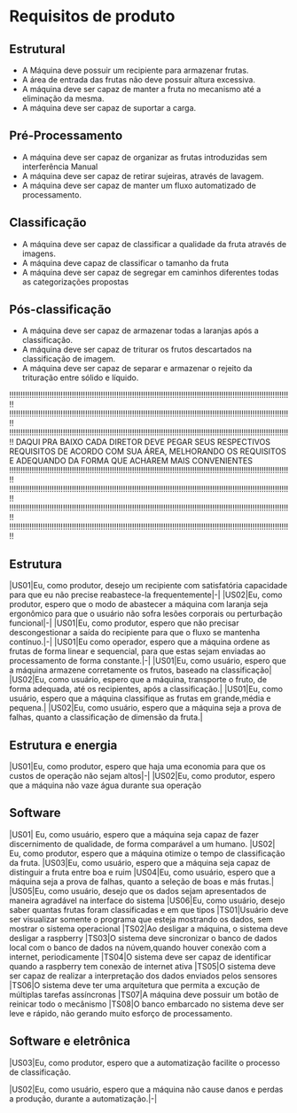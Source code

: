 # Requisitos de produto

## Estrutural

- A Máquina deve possuir um recipiente para armazenar frutas.
- A área de entrada das frutas não deve possuir altura excessiva.
- A máquina deve ser capaz de manter a fruta no mecanismo até a eliminação da mesma.
- A máquina deve ser capaz de suportar a carga.

## Pré-Processamento

- A máquina deve ser capaz de organizar as frutas introduzidas sem interferência Manual
- A máquina deve ser capaz de retirar sujeiras, através de lavagem.
- A máquina deve ser capaz de manter um fluxo automatizado de processamento.

## Classificação

- A máquina deve ser capaz de classificar a qualidade da fruta através de imagens.
- A máquina deve capaz de classificar o tamanho da fruta
- A máquina deve ser capaz de segregar em caminhos diferentes todas as categorizações propostas

## Pós-classificação

- A máquina deve ser capaz de armazenar todas a laranjas após a classificação.
- A máquina deve ser capaz de triturar os frutos descartados na classificação de imagem.
- A máquina deve ser capaz de separar e armazenar o rejeito da trituração entre sólido e líquido.




!!!!!!!!!!!!!!!!!!!!!!!!!!!!!!!!!!!!!!!!!!!!!!!!!!!!!!!!!!!!!!!!!!!!!!!!!!!!!!!!!!!!!!!!!!!!!!!!!!!!!!!!!!!!!!!!!!!!!!!!!!!!!!!
!!!!!!!!!!!!!!!!!!!!!!!!!!!!!!!!!!!!!!!!!!!!!!!!!!!!!!!!!!!!!!!!!!!!!!!!!!!!!!!!!!!!!!!!!!!!!!!!!!!!!!!!!!!!!!!!!!!!!!!!!!!!!!!
!!!!!!!!!!!!!!!!!!!!!!!!!!!!!!!!!!!!!!!!!!!!!!!!!!!!!!!!!!!!!!!!!!!!!!!!!!!!!!!!!!!!!!!!!!!!!!!!!!!!!!!!!!!!!!!!!!!!!!!!!!!!!!!
DAQUI PRA BAIXO CADA DIRETOR DEVE PEGAR SEUS RESPECTIVOS REQUISITOS DE ACORDO COM SUA ÁREA, MELHORANDO OS REQUISITOS E ADEQUANDO DA FORMA QUE ACHAREM MAIS CONVENIENTES 
!!!!!!!!!!!!!!!!!!!!!!!!!!!!!!!!!!!!!!!!!!!!!!!!!!!!!!!!!!!!!!!!!!!!!!!!!!!!!!!!!!!!!!!!!!!!!!!!!!!!!!!!!!!!!!!!!!!!!!!!!!!!!!!
!!!!!!!!!!!!!!!!!!!!!!!!!!!!!!!!!!!!!!!!!!!!!!!!!!!!!!!!!!!!!!!!!!!!!!!!!!!!!!!!!!!!!!!!!!!!!!!!!!!!!!!!!!!!!!!!!!!!!!!!!!!!!!!
!!!!!!!!!!!!!!!!!!!!!!!!!!!!!!!!!!!!!!!!!!!!!!!!!!!!!!!!!!!!!!!!!!!!!!!!!!!!!!!!!!!!!!!!!!!!!!!!!!!!!!!!!!!!!!!!!!!!!!!!!!!!!!!
!!!!!!!!!!!!!!!!!!!!!!!!!!!!!!!!!!!!!!!!!!!!!!!!!!!!!!!!!!!!!!!!!!!!!!!!!!!!!!!!!!!!!!!!!!!!!!!!!!!!!!!!!!!!!!!!!!!!!!!!!!!!!!!


## Estrutura
|US01|Eu, como produtor, desejo um recipiente com satisfatória capacidade para que eu não precise reabastece-la frequentemente|-|
|US02|Eu, como produtor, espero que o modo de abastecer a máquina com laranja seja ergonômico para que o usuário não sofra lesões corporais ou perturbação funcional|-|
|US01|Eu, como produtor, espero que não precisar descongestionar a saída do recipiente para que o fluxo se mantenha contínuo.|-|
|US01|Eu como operador, espero que a máquina ordene as frutas de forma linear e sequencial, para que estas sejam enviadas ao processamento de forma constante.|-|
|US01|Eu, como usuário, espero que a máquina armazene corretamente os frutos, baseado na classificação|
|US02|Eu, como usuário, espero que a máquina, transporte o fruto, de forma adequada, até os recipientes, após a classificação.|
|US01|Eu, como usuário, espero que a máquina classifique as frutas em grande,média e pequena.|
|US02|Eu, como usuário, espero que a máquina seja a prova de falhas, quanto a classificação de dimensão da fruta.|

## Estrutura e energia
|US01|Eu, como produtor, espero que haja uma economia para que os custos de operação não sejam altos|-|
|US02|Eu, como produtor, espero que a máquina não vaze água durante sua operação

## Software
|US01| Eu, como usuário, espero que a máquina seja capaz de fazer discernimento de qualidade, de forma comparável a um humano.
|US02| Eu, como produtor, espero que a máquina otimize o tempo de classificação da fruta.
|US03|Eu, como usuário, espero que a máquina seja capaz de distinguir a fruta entre boa e ruim
|US04|Eu, como usuário, espero que a máquina seja a prova de falhas, quanto a seleção de boas e más frutas.|
|US05|Eu, como usuário, desejo que os dados sejam apresentados de maneira agradável na interface do sistema
|US06|Eu, como usuário, desejo saber quantas frutas foram classificadas e em que tipos
|TS01|Usuário deve ser visualizar somente o programa que esteja mostrando os dados, sem mostrar o sistema operacional
|TS02|Ao desligar a máquina, o sistema deve desligar a raspberry
|TS03|O sistema deve sincronizar o banco de dados local com o banco de dados na núvem,quando houver conexão com a internet, periodicamente
|TS04|O sistema deve ser capaz de identificar quando a raspberry tem conexão de internet ativa
|TS05|O sistema deve ser capaz de realizar a interpretação dos dados enviados pelos sensores
|TS06|O sistema deve ter uma arquitetura que permita a excução de múltiplas tarefas assíncronas
|TS07|A máquina deve possuir um botão de reinicar todo o mecânismo
|TS08|O banco embarcado no sistema deve ser leve e rápido, não gerando muito esforço de processamento.

## Software e eletrônica
|US03|Eu, como produtor, espero que a automatização facilite o processo de classificação.

|US02|Eu, como usuário, espero que a máquina não cause danos e perdas a produção, durante a automatização.|-|













